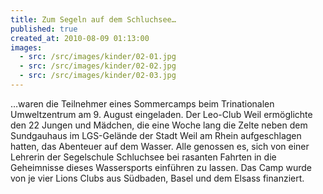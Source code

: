 ```yaml
---
title: Zum Segeln auf dem Schluchsee…
published: true
created_at: 2010-08-09 01:13:00
images:
  - src: /src/images/kinder/02-01.jpg
  - src: /src/images/kinder/02-02.jpg
  - src: /src/images/kinder/02-03.jpg
---
```


…waren die Teilnehmer eines Sommercamps beim Trinationalen Umweltzentrum am 9. August eingeladen. Der Leo-Club Weil ermöglichte den 22 Jungen und Mädchen, die eine Woche lang die Zelte neben dem Sundgauhaus im LGS-Gelände der Stadt Weil am Rhein aufgeschlagen hatten, das Abenteuer auf dem Wasser. Alle genossen es, sich von einer Lehrerin der Segelschule Schluchsee bei rasanten Fahrten in die Geheimnisse dieses Wassersports einführen zu lassen. Das Camp wurde von je vier Lions Clubs aus Südbaden, Basel und dem Elsass finanziert.
